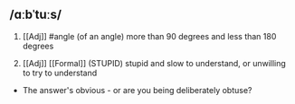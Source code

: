 ## /ɑːbˈtuːs/ 
1. [[Adj]]
#angle
(of an angle) more than 90 degrees and less than 180 degrees

2. [[Adj]] [[Formal]]
(STUPID)
stupid and slow to understand, or unwilling to try to understand

- The answer's obvious - or are you being deliberately obtuse?

